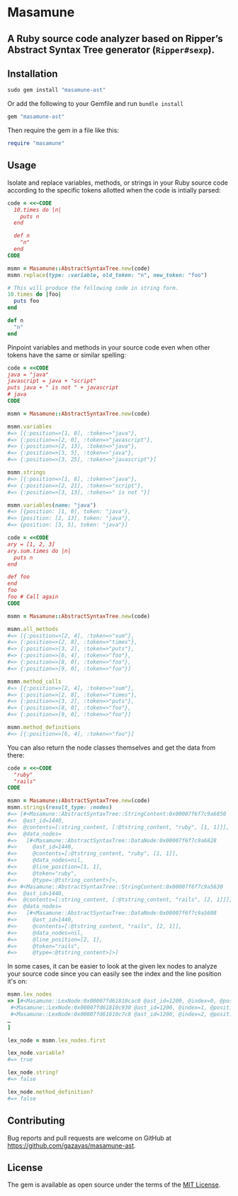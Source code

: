 # Masamune

## A Ruby source code analyzer based on Ripper’s Abstract Syntax Tree generator (`Ripper#sexp`).

## Installation

```ruby
sudo gem install "masamune-ast"
```

Or add the following to your Gemfile and run `bundle install`
```ruby
gem "masamune-ast"
```

Then require the gem in a file like this:
```ruby
require "masamune"
```

## Usage

Isolate and replace variables, methods, or strings in your Ruby source code according to the specific tokens allotted when the code is intially parsed:
```ruby
code = <<~CODE
  10.times do |n|
    puts n
  end

  def n
    "n"
  end
CODE

msmn = Masamune::AbstractSyntaxTree.new(code)
msmn.replace(type: :variable, old_token: "n", new_token: "foo")

# This will produce the following code in string form.
10.times do |foo|
  puts foo
end

def n
  "n"
end
```

Pinpoint variables and methods in your source code even when other tokens have the same or similar spelling:
```ruby
code = <<CODE
java = "java"
javascript = java + "script"
puts java + " is not " + javascript
# java
CODE

msmn = Masamune::AbstractSyntaxTree.new(code)

msmn.variables
#=> [{:position=>[1, 0], :token=>"java"},
#=> {:position=>[2, 0], :token=>"javascript"},
#=> {:position=>[2, 13], :token=>"java"},
#=> {:position=>[3, 5], :token=>"java"},
#=> {:position=>[3, 25], :token=>"javascript"}]

msmn.strings
#=> [{:position=>[1, 8], :token=>"java"},
#=> {:position=>[2, 21], :token=>"script"},
#=> {:position=>[3, 13], :token=>" is not "}]

msmn.variables(name: "java")
#=> [{position: [1, 0], token: "java"},
#=> {position: [2, 13], token: "java"},
#=> {position: [3, 5], token: "java"}]

code = <<CODE
ary = [1, 2, 3]
ary.sum.times do |n|
  puts n
end

def foo
end
foo
foo # Call again
CODE

msmn = Masamune::AbstractSyntaxTree.new(code)

msmn.all_methods
#=> [{:position=>[2, 4], :token=>"sum"},
#=> {:position=>[2, 8], :token=>"times"},
#=> {:position=>[3, 2], :token=>"puts"},
#=> {:position=>[6, 4], :token=>"foo"},
#=> {:position=>[8, 0], :token=>"foo"},
#=> {:position=>[9, 0], :token=>"foo"}]

msmn.method_calls
#=> [{:position=>[2, 4], :token=>"sum"},
#=> {:position=>[2, 8], :token=>"times"},
#=> {:position=>[3, 2], :token=>"puts"},
#=> {:position=>[8, 0], :token=>"foo"},
#=> {:position=>[9, 0], :token=>"foo"}]

msmn.method_definitions
#=> [{:position=>[6, 4], :token=>"foo"}]
```

You can also return the node classes themselves and get the data from there:
```ruby
code = <<~CODE
  "ruby"
  "rails"
CODE

msmn = Masamune::AbstractSyntaxTree.new(code)
msmn.strings(result_type: :nodes)
#=> [#<Masamune::AbstractSyntaxTree::StringContent:0x00007f6f7c9a6850
#=>  @ast_id=1440,
#=>  @contents=[:string_content, [:@tstring_content, "ruby", [1, 1]]],
#=>  @data_nodes=
#=>   [#<Masamune::AbstractSyntaxTree::DataNode:0x00007f6f7c9a6828
#=>     @ast_id=1440,
#=>     @contents=[:@tstring_content, "ruby", [1, 1]],
#=>     @data_nodes=nil,
#=>     @line_position=[1, 1],
#=>     @token="ruby",
#=>     @type=:@tstring_content>]>,
#=> #<Masamune::AbstractSyntaxTree::StringContent:0x00007f6f7c9a5630
#=>  @ast_id=1440,
#=>  @contents=[:string_content, [:@tstring_content, "rails", [2, 1]]],
#=>  @data_nodes=
#=>   [#<Masamune::AbstractSyntaxTree::DataNode:0x00007f6f7c9a5608
#=>     @ast_id=1440,
#=>     @contents=[:@tstring_content, "rails", [2, 1]],
#=>     @data_nodes=nil,
#=>     @line_position=[2, 1],
#=>     @token="rails",
#=>     @type=:@tstring_content>]>]
```

In some cases, it can be easier to look at the given lex nodes to analyze your source code since you can easily see the index and the line position it's on:
```ruby
msmn.lex_nodes
=> [#<Masamune::LexNode:0x00007fd61810cac0 @ast_id=1200, @index=0, @position=[1, 0], @state=CMDARG, @token="java", @type=:ident>,
 #<Masamune::LexNode:0x00007fd61810c930 @ast_id=1200, @index=1, @position=[1, 4], @state=CMDARG, @token=" ", @type=:sp>,
 #<Masamune::LexNode:0x00007fd61810c7c8 @ast_id=1200, @index=2, @position=[1, 5], @state=BEG, @token="=", @type=:op>,
…
]

lex_node = msmn.lex_nodes.first

lex_node.variable?
#=> true

lex_node.string?
#=> false

lex_node.method_definition?
#=> false
```

## Contributing

Bug reports and pull requests are welcome on GitHub at https://github.com/gazayas/masamune-ast.

## License

The gem is available as open source under the terms of the [MIT License](https://opensource.org/licenses/MIT).
